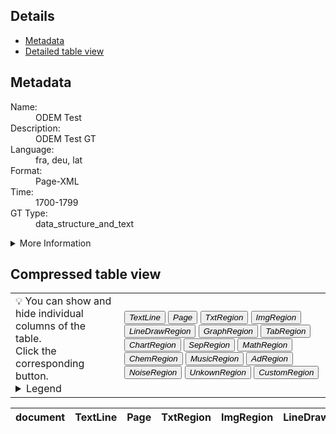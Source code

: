 <link rel="stylesheet" href="table_hide.css"/>
<div>
   <h2>Details</h2>
   <ul>
      <li>
         <a href="metadata">Metadata</a>
      </li>
      <li>
         <a href="overview">Detailed table view</a>
      </li>
   </ul>
</div>
<div class="metadata">
   <h2>Metadata</h2>
   <dl class="grid">
      <dt>Name:</dt>
      <dd>ODEM Test</dd>
      <dt>Description:</dt>
      <dd>ODEM Test GT</dd>
      <dt>Language:</dt>
      <dd>fra, deu, lat</dd>
      <dt>Format:</dt>
      <dd>Page-XML</dd>
      <dt>Time:</dt>
      <dd>1700-1799</dd>
      <dt>GT Type:</dt>
      <dd>data_structure_and_text</dd>
   </dl>
   <details>
      <summary>More Information</summary>
      <dl class="more-grid">
         <dt>Transcription Guidelines:</dt>
         <dd>OCR-D-GT</dd>
         <dt>License:</dt>
         <dd>PublicDomainMark 1.0</dd>
      </dl>
   </details>
   <h2>Compressed table view</h2>
   <div>
      <table class="noStyle">
         <tr>
            <td>💡 You can show and hide individual columns of the table.<br/>Click the corresponding button.
                                    <details>
                  <summary>Legend</summary>
                  <dl class="grid">
                     <dt>TextLine</dt>
                     <dd>TextLine</dd>
                     <dt>Page</dt>
                     <dd>Page</dd>
                     <dt>TxtRegion</dt>
                     <dd>
                        <a href="https://ocr-d.de/de/gt-guidelines/trans/lytextregion.html"
                           target="_blank">TextRegion</a>
                     </dd>
                     <dt>ImgRegion</dt>
                     <dd>
                        <a href="https://ocr-d.de/de/gt-guidelines/trans/lyBildbereiche.html"
                           target="_blank">ImageRegion</a>
                     </dd>
                     <dt>LineDrawRegion</dt>
                     <dd>LineDrawingRegion</dd>
                     <dt>GraphRegion</dt>
                     <dd>
                        <a href="https://ocr-d.de/de/gt-guidelines/trans/lyGraphik.html"
                           target="_blank">GraphicRegion</a>
                     </dd>
                     <dt>TabRegion</dt>
                     <dd>
                        <a href="https://ocr-d.de/de/gt-guidelines/trans/lyTabellen.html"
                           target="_blank">TableRegion</a>
                     </dd>
                     <dt>ChartRegion</dt>
                     <dd>ChartRegion</dd>
                     <dt>SepRegion</dt>
                     <dd>
                        <a href="https://ocr-d.de/de/gt-guidelines/trans/lySeparatoren.html"
                           target="_blank">SeperatorRegion</a>
                     </dd>
                     <dt>MathRegion</dt>
                     <dd>
                        <a href="https://ocr-d.de/de/gt-guidelines/trans/lyMathematische_Zeichen.html"
                           target="_blank">MathsRegion</a>
                     </dd>
                     <dt>ChemRegion</dt>
                     <dd>
                        <a href="https://ocr-d.de/de/gt-guidelines/trans/lyChemische_Symbole.html"
                           target="_blank">ChemRegion</a>
                     </dd>
                     <dt>MusicRegion</dt>
                     <dd>
                        <a href="https://ocr-d.de/de/gt-guidelines/trans/lyNotenzeichen.html"
                           target="_blank">MusicRegion</a>
                     </dd>
                     <dt>AdRegion</dt>
                     <dd>
                        <a href="https://ocr-d.de/de/gt-guidelines/trans/lyWerbung.html"
                           target="_blank">AdvertRegion</a>
                     </dd>
                     <dt>NoiseRegion</dt>
                     <dd>
                        <a href="https://ocr-d.de/de/gt-guidelines/trans/lyRauschen.html"
                           target="_blank">NoiseRegion</a>
                     </dd>
                     <dt>UnkownRegion</dt>
                     <dd>
                        <a href="https://ocr-d.de/de/gt-guidelines/trans/lySonstiges.html"
                           target="_blank">UnkownRegion</a>
                     </dd>
                     <dt>CustomRegion</dt>
                     <dd>CustomRegion</dd>
                  </dl>
               </details>
            </td>
            <td>
               <div class="grid-container">
                  <button onclick="document.getElementById('table_id').classList.toggle('hide2')">
                     <i>TextLine</i>
                  </button>
                  <button onclick="document.getElementById('table_id').classList.toggle('hide3')">
                     <i>Page</i>
                  </button>
                  <button onclick="document.getElementById('table_id').classList.toggle('hide4')">
                     <i>TxtRegion</i>
                  </button>
                  <button onclick="document.getElementById('table_id').classList.toggle('hide5')">
                     <i>ImgRegion</i>
                  </button>
                  <button onclick="document.getElementById('table_id').classList.toggle('hide6')">
                     <i>LineDrawRegion</i>
                  </button>
                  <button onclick="document.getElementById('table_id').classList.toggle('hide7')">
                     <i>GraphRegion</i>
                  </button>
                  <button onclick="document.getElementById('table_id').classList.toggle('hide8')">
                     <i>TabRegion</i>
                  </button>
                  <button onclick="document.getElementById('table_id').classList.toggle('hide9')">
                     <i>ChartRegion</i>
                  </button>
                  <button onclick="document.getElementById('table_id').classList.toggle('hide10')">
                     <i>SepRegion</i>
                  </button>
                  <button onclick="document.getElementById('table_id').classList.toggle('hide11')">
                     <i>MathRegion</i>
                  </button>
                  <button onclick="document.getElementById('table_id').classList.toggle('hide12')">
                     <i>ChemRegion</i>
                  </button>
                  <button onclick="document.getElementById('table_id').classList.toggle('hide13')">
                     <i>MusicRegion</i>
                  </button>
                  <button onclick="document.getElementById('table_id').classList.toggle('hide14')">
                     <i>AdRegion</i>
                  </button>
                  <button onclick="document.getElementById('table_id').classList.toggle('hide15')">
                     <i>NoiseRegion</i>
                  </button>
                  <button onclick="document.getElementById('table_id').classList.toggle('hide16')">
                     <i>UnkownRegion</i>
                  </button>
                  <button onclick="document.getElementById('table_id').classList.toggle('hide17')">
                     <i>CustomRegion</i>
                  </button>
               </div>
            </td>
         </tr>
      </table>
      <table id="table_id" class="display">
         <thead>
            <tr>
               <th>document</th>
               <th>TextLine</th>
               <th>Page</th>
               <th>TxtRegion</th>
               <th>ImgRegion</th>
               <th>LineDrawRegion</th>
               <th>GraphRegion</th>
               <th>TabRegion</th>
               <th>ChartRegion</th>
               <th>SepRegion</th>
               <th>MathRegion</th>
               <th>ChemRegion</th>
               <th>MusicRegion</th>
               <th>AdRegion</th>
               <th>NoiseRegion</th>
               <th>UnkownRegion</th>
               <th>CustomRegion</th>
            </tr>
         </thead>
         <tbody/>
      </table>
   </div>
</div>
